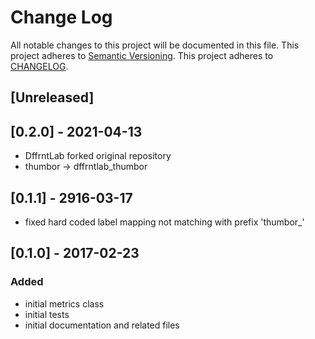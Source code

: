 # Change Log
All notable changes to this project will be documented in this file.
This project adheres to [Semantic Versioning](http://semver.org/).
This project adheres to [CHANGELOG](http://keepachangelog.com).

## [Unreleased]

## [0.2.0] - 2021-04-13
- DffrntLab forked original repository
- thumbor -> dffrntlab_thumbor

## [0.1.1] - 2916-03-17
- fixed hard coded label mapping not matching with prefix 'thumbor_'

## [0.1.0] - 2017-02-23
### Added
- initial metrics class
- initial tests
- initial documentation and related files
